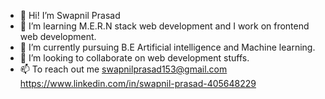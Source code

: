 - 👋 Hi! I’m Swapnil Prasad
- 👀 I’m learning M.E.R.N stack web development and I work on frontend web development.
- 🌱 I’m currently pursuing B.E Artificial intelligence and Machine learning.
- 💞️ I’m looking to collaborate on web development stuffs.
- 📫 To reach out me swapnilprasad153@gmail.com
                     https://www.linkedin.com/in/swapnil-prasad-405648229


<!---
swapnil-prasad/swapnil-prasad is a ✨ special ✨ repository because its `README.md` (this file) appears on your GitHub profile.
You can click the Preview link to take a look at your changes.
--->
